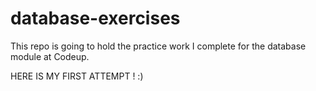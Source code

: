 # database-exercises
This repo is going to hold the practice work I complete for the database module at Codeup.

HERE IS MY FIRST ATTEMPT !  :)